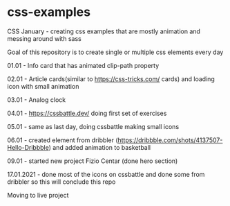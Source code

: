 # css-examples
CSS January - creating css examples that are mostly animation and messing around with sass

Goal of this repository is to create single or multiple css elements every day

01.01 - Info card that has animated clip-path property 

02.01 - Article cards(similar to https://css-tricks.com/ cards) and loading icon with small animation

03.01 - Analog clock

04.01 - https://cssbattle.dev/ doing first set of exercises

05.01 - same as last day, doing cssbattle making small icons

06.01 - created element from dribbler (https://dribbble.com/shots/4137507-Hello-Dribbble) and added animation to basketball

09.01 - started new project Fizio Centar (done hero section)

17.01.2021 - done most of the icons on cssbattle and done some from dribbler so this will conclude this repo



Moving to live project
